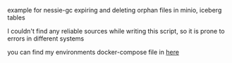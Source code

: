 example for nessie-gc expiring and deleting orphan files
in minio, iceberg tables

I couldn't find any reliable sources while writing this script, so it is prone to errors in different systems

you can find my environments docker-compose file in [here](https://github.com/TayfunBugraBas/Iceberg-example-with-nessie)
